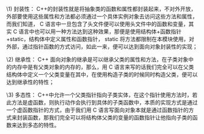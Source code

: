 \1) 封装性： C++的封装性就是将抽象类的函数和属性都封装起来，不对外开放，外部要使用这些属性和方法都必须通过一个具体实例对象去访问这些方法和属性，而我们知道， C 语言中一旦包含了头文件便可以使用头文件中的函数和变量，其实 C 语言中也可以用一种方法达到这种效果，那便是使用结构体+函数指针+static，结构体中定义属性和函数指针， static 将方法都限制在本模块使用，对外部，通过指针函数的方式访问，如此一来，便可以达到面向对象封装性的实现；

\2) 继承性： C++ 面向对象的继承是可以继承父类的属性和方法，在子类对象中的内存中是有父类对象的内存的，那么，用 C 语言来写的话我们完全可以在父类结构体中定义一个父类变量在其中，在使用构造子类的时候同时构造父类，便可以达到继承性的特性；

\3) 多态性： C++中允许一个父类指针指向子类实体，在这个指针使用方法时，若此方法是虚函数，则执行动作会执行到具体的子类函数中，本质的实现方式是通过一个虚函数指针的方式，由于我们用 C 语言写面向对象本就是通过函数指针的方式来封装函数，那我们完全可以将结构体父类的变量的函数指针让他指向子类的函数来达到多态的特性。